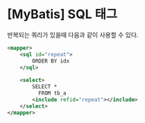 # [MyBatis] SQL 태그



반복되는 쿼리가 있을때 다음과 같이 사용할 수 있다.



```xml
<mapper>
	<sql id="repeat">
        ORDER BY idx
    </sql>
    
    <select>
        SELECT *
          FROM tb_a
    	<include refid="repeat"></include>
    </select>
</mapper>
```









